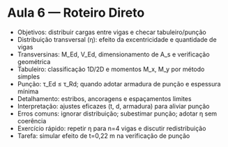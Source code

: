 # Aula 6 — Roteiro Direto

- Objetivos: distribuir cargas entre vigas e checar tabuleiro/punção
- Distribuição transversal (η): efeito da excentricidade e quantidade de vigas
- Transversinas: M_Ed, V_Ed, dimensionamento de A_s e verificação geométrica
- Tabuleiro: classificação 1D/2D e momentos M_x, M_y por método simples
- Punção: τ_Ed ≤ τ_Rd; quando adotar armadura de punção e espessura mínima
- Detalhamento: estribos, ancoragens e espaçamentos limites
- Interpretação: ajustes eficazes (t, d, armadura) para aliviar punção
- Erros comuns: ignorar distribuição; subestimar punção; adotar η sem coerência
- Exercício rápido: repetir η para n=4 vigas e discutir redistribuição
- Tarefa: simular efeito de t=0,22 m na verificação de punção
